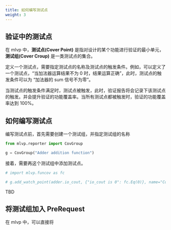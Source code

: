 ```yaml
---
title: 如何编写测试点
weight: 3
---
```


## 验证中的测试点

在 mlvp 中，**测试点(Cover Point)** 是指对设计的某个功能进行验证的最小单元，**测试组(Cover Croup)** 是一类测试点的集合。

定义一个测试点，需要指定测试点的名称及测试点的触发条件。例如，可以定义了一个测试点，“当加法器运算结果不为 0 时，结果运算正确”，此时，测试点的触发条件可以为 “加法器的 sum 信号不为零”。

当测试点的触发条件满足时，测试点被触发，此时，验证报告将会记录下该测试点的触发。并会提升验证的功能覆盖率。当所有测试点都被触发时，验证的功能覆盖率达到 100%。

## 如何编写测试点

编写测试点前，首先需要创建一个测试组，并指定测试组的名称


```python
from mlvp.reporter import CovGroup

g = CovGroup("Adder addition function")
```

接着，需要再这个测试组中添加测试点。

```python
# import mlvp.funcov as fc

# g.add_watch_point(adder.io_cout, {"io_cout is 0": fc.Eq(0)}, name="Cout is 0")
```



TBD











## 将测试组加入 PreRequest

在 mlvp 中，可以直接将

